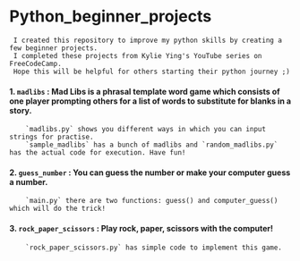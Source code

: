 # Python_beginner_projects

     I created this repository to improve my python skills by creating a few beginner projects. 
     I completed these projects from Kylie Ying's YouTube series on FreeCodeCamp.
     Hope this will be helpful for others starting their python journey ;)

#### 1. `madlibs` : Mad Libs is a phrasal template word game which consists of one player prompting others for a list of words to substitute for blanks in a story.
        `madlibs.py` shows you different ways in which you can input strings for practise.
        `sample_madlibs` has a bunch of madlibs and `random_madlibs.py` has the actual code for execution. Have fun! 
#### 2. `guess_number` : You can guess the number or make your computer guess a number.
        `main.py` there are two functions: guess() and computer_guess() which will do the trick!
#### 3. `rock_paper_scissors` : Play rock, paper, scissors with the computer!
        `rock_paper_scissors.py` has simple code to implement this game.
